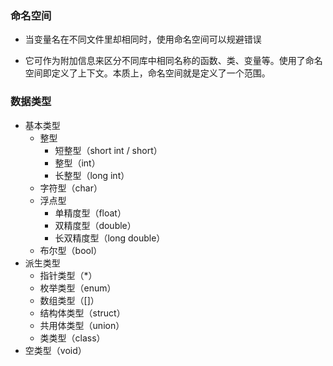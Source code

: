 ### 命名空间

- 当变量名在不同文件里却相同时，使用命名空间可以规避错误

- 它可作为附加信息来区分不同库中相同名称的函数、类、变量等。使用了命名空间即定义了上下文。本质上，命名空间就是定义了一个范围。

### 数据类型

- 基本类型
  - 整型
    - 短整型（short int / short）
    - 整型（int）
    - 长整型（long int）
  - 字符型（char）
  - 浮点型
    - 单精度型（float）
    - 双精度型（double）
    - 长双精度型（long double）
  - 布尔型（bool）
- 派生类型
  - 指针类型（*）
  - 枚举类型（enum）
  - 数组类型（[]）
  - 结构体类型（struct）
  - 共用体类型（union）
  - 类类型（class）
- 空类型（void）
